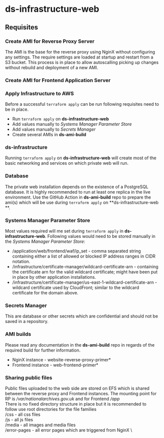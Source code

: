 # ds-infrastructure-web

## Requisites

### Create AMI for Reverse Proxy Server

The AMI is the base for the reverse proxy using NginX without configuring any settings. The require settings are loaded at startup and restart from a S3 bucket.
This process is in place to allow autoscalling picking up changes without rebuild and deployment of a new AMI.

### Create AMI for Frontend Application Server

### Apply Infrastructure to AWS

Before a successful `terraform apply` can be run following requisites need to be in place.

- Run `terraform apply` on **ds-infrastructure-web**
- Add values manually to _Systems Manager Parameter Store_
- Add values manually to _Secrets Manager_
- Create several AMIs in **ds-ami-build**

### ds-infrastructure

Running `terraform apply` on **ds-infrastructure-web** will create most of the basic networking and services on which private web will run.

### Database

The private web installation depends on the existence of a PostgreSQL database.
It is highly recommended to run at least one replica in the live environment.
Use the GitHub Action in **ds-ami-build** repo to prepare the ami(s) which will be use during `terraform apply` on **ds-infrastructure-web **.

### Systems Manager Parameter Store

Most values required will me set during `terraform apply` in **ds-infrastructure-web**.
Following values would need to be stored manually in the _Systems Manager Parameter Store_:

- /application/web/frontend/waf/ip_set - comma separated string containing either a list of allowed or blocked IP address ranges in CIDR notation.
- /infrastructure/certificate-manager/wildcard-certificate-arn - containing the certificate arn for the valid wildcard certificate; might have been put in place by other application installations.
- /infrastructure/certificate-manager/us-east-1-wildcard-certificate-arn - wildcard certificate used by CloudFront; similar to the wildcard certificate for the domain above.

### Secrets Manager

This are database or other secrets which are confidential and should not be saved in a repository.

### AMI builds

Please read any documentation in the **ds-ami-build** repo in regards of the required build for further information.

- NginX instance - website-reverse-proxy-primer\*
- Frontend instance - web-frontend-primer\*

### Sharing public files

Public files uploaded to the web side are stored on EFS which is shared between the reverse proxy and Frontend instances. The mounting point for RP is _/var/nationalarchives.gov.uk_ and for Frontend _/app_ \
There is no fixed directory structure in place but it is recommended to follow use root directories for the file families \
/css - all css files \
/js - all js files \
/media - all images and media files \
/error-pages - all error pages which are triggered from NginX \
